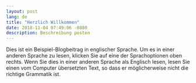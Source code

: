 ```yaml
---
layout: post
lang: de
title: "Herzlich Willkommen"
date: 2018-11-04 07:49:06 -0800
description: Beschreibung posten
---
```


Dies ist ein Beispiel-Blogbeitrag in englischer Sprache. Um es in einer anderen Sprache zu lesen, klicken Sie auf eine der Sprachoptionen oben rechts. Wenn Sie dies in einer anderen Sprache als Englisch lesen, lesen Sie einen vom Computer übersetzten Text, so dass er möglicherweise nicht die richtige Grammatik ist.
